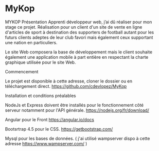 # MyKop
MYKOP
Présentation
Apprenti développeur web, j’ai dû réaliser pour mon stage ce projet.
Réalisation pour un client d'un site de vente en ligne d'articles de sport à destination des supporters de football autant pour les futurs clients adeptes de leur club favori mais également ceux supportant une nation en particuliers. 

Le site Web composera la base de développement mais le client souhaite également une application mobile à part entière en respectant la charte graphique utilisée pour le site Web.

Commencement

Le projet est disponible à cette adresse, cloner le dossier ou en téléchargement direct. 
https://github.com/cdevlopez/MyKop

Installation et conditions préalables

NodeJs et Express doivent être installés pour le fonctionnement côté serveur notamment pour l'API générale.
https://nodejs.org/fr/download/

Angular pour le Front https://angular.io/docs 

Bootsrtrap 4.5 pour le CSS. https://getbootstrap.com/

Mysql pour les bases de données. ( j'ai utilisé wampserver dispo à cette adresse https://www.wampserver.com/ )



